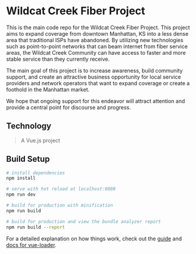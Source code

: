 # Wildcat Creek Fiber Project
This is the main code repo for the Wildcat Creek Fiber Project. This project aims to expand coverage from downtown Manhattan, KS into a less dense area that traditional ISPs have abandoned. By utilizing new technologies such as point-to-point networks that can beam internet from fiber service areas, the Wildcat Creek Community can have access to faster and more stable service than they currently receive.

The main goal of this project is to increase awareness, build community support, and create an attractive business opportunity for local service providers and network operators that want to expand coverage or create a foothold in the Manhattan market.

We hope that ongoing support for this endeavor will attract attention and provide a central point for discourse and progress.

## Technology
> A Vue.js project

## Build Setup

``` bash
# install dependencies
npm install

# serve with hot reload at localhost:8080
npm run dev

# build for production with minification
npm run build

# build for production and view the bundle analyzer report
npm run build --report
```

For a detailed explanation on how things work, check out the [guide](http://vuejs-templates.github.io/webpack/) and [docs for vue-loader](http://vuejs.github.io/vue-loader).
